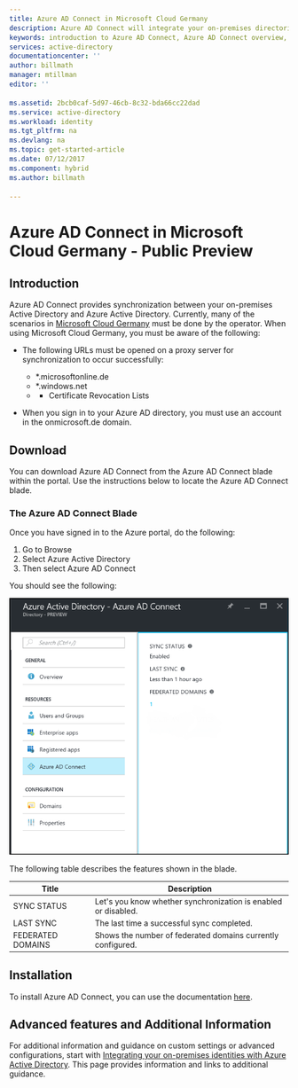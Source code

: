```yaml
---
title: Azure AD Connect in Microsoft Cloud Germany
description: Azure AD Connect will integrate your on-premises directories with Azure Active Directory. This allows you to provide a common identity for Office 365, Azure, and SaaS applications integrated with Azure AD.
keywords: introduction to Azure AD Connect, Azure AD Connect overview, what is Azure AD Connect, install active directory, Germany, Black Forest
services: active-directory
documentationcenter: ''
author: billmath
manager: mtillman
editor: ''

ms.assetid: 2bcb0caf-5d97-46cb-8c32-bda66cc22dad
ms.service: active-directory
ms.workload: identity
ms.tgt_pltfrm: na
ms.devlang: na
ms.topic: get-started-article
ms.date: 07/12/2017
ms.component: hybrid
ms.author: billmath

---
```

# Azure AD Connect in Microsoft Cloud Germany - Public Preview
## Introduction
Azure AD Connect provides synchronization between your on-premises Active Directory and Azure Active Directory.
Currently, many of the scenarios in [Microsoft Cloud Germany](https://azure.microsoft.com/global-infrastructure/germany/
) must be done by the operator. 
When using Microsoft Cloud Germany, you must be aware of the following:

* The following URLs must be opened on a proxy server for synchronization to occur successfully:
  
  * *.microsoftonline.de
  * *.windows.net
  * * Certificate Revocation Lists
* When you sign in to your Azure AD directory, you must use an account in the onmicrosoft.de domain.

 
## Download
You can download Azure AD Connect from the Azure AD Connect blade within the portal.  Use the instructions below to locate the Azure AD Connect blade.

### The Azure AD Connect Blade
Once you have signed in to the Azure portal, do the following:

1. Go to Browse
2. Select Azure Active Directory
3. Then select Azure AD Connect

You should see the following:

![Azure AD Connect Blade](./media/reference-connect-germany/germany1.png)

The following table describes the features shown in the blade.

| Title | Description |
| --- | --- |
| SYNC STATUS |Let's you know whether synchronization is enabled or disabled. |
| LAST SYNC |The last time a successful sync completed. |
| FEDERATED DOMAINS |Shows the number of federated domains currently configured. |

## Installation
To install Azure AD Connect, you can use the documentation [here](how-to-connect-install-roadmap.md).

## Advanced features and Additional Information
For additional information and guidance on custom settings or advanced configurations, start with [Integrating your on-premises identities with Azure Active Directory](whatis-hybrid-identity.md).  This page provides information and links to additional guidance.

